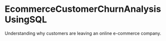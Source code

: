 # EcommerceCustomerChurnAnalysisUsingSQL
Understanding why customers are leaving an online e-commerce company.
